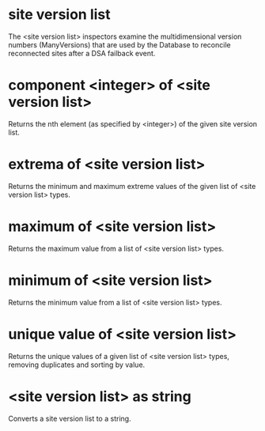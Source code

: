 # site version list

The &lt;site version list&gt; inspectors examine the multidimensional version numbers (ManyVersions) that are used by the Database to reconcile reconnected sites after a DSA failback event.

# component &lt;integer&gt; of &lt;site version list&gt;

Returns the nth element (as specified by &lt;integer&gt;) of the given site version list.

# extrema of &lt;site version list&gt;

Returns the minimum and maximum extreme values of the given list of &lt;site version list&gt; types.

# maximum of &lt;site version list&gt;

Returns the maximum value from a list of &lt;site version list&gt; types.

# minimum of &lt;site version list&gt;

Returns the minimum value from a list of &lt;site version list&gt; types.

# unique value of &lt;site version list&gt;

Returns the unique values of a given list of &lt;site version list&gt; types, removing duplicates and sorting by value.

# &lt;site version list&gt; as string

Converts a site version list to a string.
